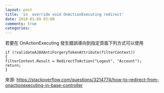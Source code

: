 ```yaml
---
layout: post
title: 'in  override void OnActionExecuting redirect'
date: 2018-01-09 03:09
comments: true
categories: 
---
```

若要在 OnActionExecuting  發生錯誤導向到指定頁面下列方式可以使用

	if (!validateAJAXAntiForgeryTokenAttribute(filterContext))
	{
	filterContext.Result = RedirectToAction("Logout", "Account");
	return;
	}
       
來源:
https://stackoverflow.com/questions/3214774/how-to-redirect-from-onactionexecuting-in-base-controller